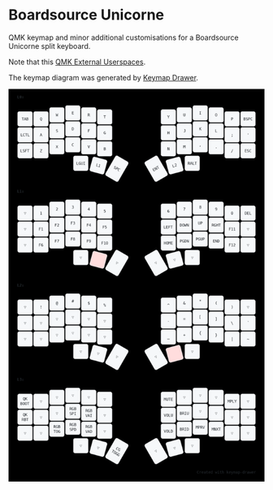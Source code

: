 # Boardsource Unicorne

QMK keymap and minor additional customisations for a Boardsource Unicorne split keyboard.

Note that this [QMK External Userspaces](https://docs.qmk.fm/#/newbs_external_userspace).

The keymap diagram was generated by [Keymap Drawer](https://caksoylar.github.io/keymap-drawer?keymap_yaml=H4sIAAAAAAAC_82V227TQBCG7_sUgziYw5TGdpu2RkjYseOEbmzXsdOGUkxoLVE1JMVJJKIQHoO34WV4EtY7A-oVhlKi5MLfbGb2n_nXK3k4mI9nUwsWHz9cZpf5_N14UJxboDAZz4qzfGs2ujgbF6McoawZ8gZh98M0ySZXw4tpZn6qZ-ZyQ-byYmJtAIiaBSeJ7SAcIhwheAgxQoLQR0gR2gghQoTgdKMGgmgkAsFG6CK4CE0EH6GF8BLhQGYRniFo8ifjblOKvEI4RpAbe1IBIUDoyAKU-acIW7JbtxT1U9lG6FK17OEFcqMw5By2SE7LEfVy0E1YSDPfv35DmM6vcgumxWA0WaqMpmtEg2kyt5k7zDpzl7nH3GfWiK4nKjo2dYJBMAnbhB0F4TUTUguPAhWkkULstxIW0Sva_GaAOmGXsEfYZ92aYivseCqIfDfggGfwApdLjRuPsKB_3ufD8-U_iPxtRhiV1-EOv84XzLvEe7S6T6s3tHrANY-JD9Xz0Qr93HZG22RHz5knzFPia1q91dbeSaaeT2jeBbtYMj8zv6zaxx9eemHSNT08ACcMkzU50k6aeP9DNhL9ihJ5DrFz82OIfUd-Htq_4p7drtjRC0WqAidup2t_10tPSehf8-pe8-pWe3V_enX5jcQ9CoLj1V6-hl8a8W9Z-Qe61zV2_wgAAA%3D%3D).

![Unicorne keymap layout](unicorne.png)